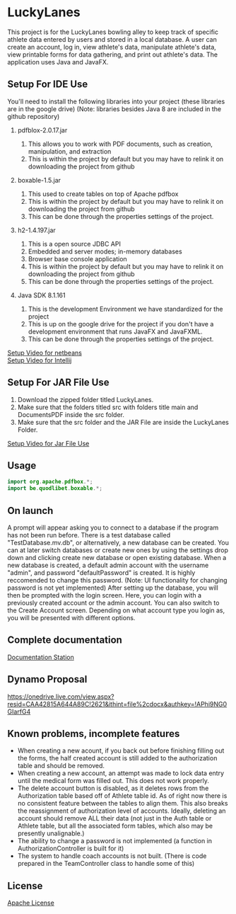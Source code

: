 # LuckyLanes
This project is for the LuckyLanes bowling alley to keep track of specific athlete data entered by users and stored in a local
database. A user can create an account, log in, view athlete's data, manipulate athlete's data, view printable forms for data gathering, and 
print out athlete's data. The application uses Java and JavaFX. 

## Setup For IDE Use
You'll need to install the following libraries into your project (these libraries are in the google drive)
(Note: libraries besides Java 8 are included in the github repository)

   1. pdfblox-2.0.17.jar
        1. This allows you to work with PDF documents, such as creation, manipulation, and extraction
        2. This is within the project by default but you may have to relink it on downloading the project from github
        
   2. boxable-1.5.jar
        1. This used to create tables on top of Apache pdfbox
        2. This is within the project by default but you may have to relink it on downloading the project from github
        3. This can be done through the properties settings of the project. 
    
   3. h2-1.4.197.jar
        1. This is a open source JDBC API
        2. Embedded and server modes; in-memory databases
        3. Browser base console application
        4. This is within the project by default but you may have to relink it on downloading the project from github
        5. This can be done through the properties settings of the project. 
        
   4. Java SDK 8.1.161 
        1. This is the development Environment we have standardized for the project
        2. This is up on the google drive for the project if you don't have a development environment that runs JavaFX and JavaFXML.
        3. This can be done through the properties settings of the project. 
 
 
[Setup Video for netbeans](https://www.youtube.com/watch?v=RXoIOWlP0dY)<br>
[Setup Video for Intellij](https://youtu.be/BkzNg47k8DQ)

## Setup For JAR File Use
   1. Download the zipped folder titled LuckyLanes. 
   2. Make sure that the folders titled src with folders title main and DocumentsPDF inside the src folder.
   3. Make sure that the src folder and the JAR File are inside the LuckyLanes Folder.

[Setup Video for Jar File Use](https://drive.google.com/drive/u/3/folders/1Hl_rNmPjIei2WYsT1fumofl10czmwujY)
        
## Usage
 ```java
import org.apache.pdfbox.*;
import be.quodlibet.boxable.*;
```

## On launch
A prompt will appear asking you to connect to a database if the program has not been run before. There is a test database called "TestDatabase.mv.db", or alternatively, a new database can be created. You can at later switch databases or create new ones by using the settings drop down and clicking create new database or open existing database. When a new database is created, a default admin account with the username "admin", and password "defaultPassword" is created. It is highly reccomended to change this password. (Note: UI functionality for changing password is not yet implemented) After setting up the database, you will then be prompted with the login screen. Here, you can login with a previously created account or the admin account. You can also switch to the Create Account screen. Depending on what account type you login as, you will be presented with different options.

## Complete documentation
[Documentation Station](https://docs.google.com/document/d/1CYt3Xl13mugHgATuaXxcm7oLQJDwlJRIyBNsAmsLcEI/edit#)

## Dynamo Proposal
https://onedrive.live.com/view.aspx?resid=CAA42815A644A89C!2621&ithint=file%2cdocx&authkey=!APhi9NG0GIarfG4

## Known problems, incomplete features
- When creating a new acount, if you back out before finishing filling out the forms, the half created account is still added to the authorization table and should be removed.
- When creating a new account, an attempt was made to lock data entry until the medical form was filled out. This does not work properly.
- The delete account button is disabled, as it deletes rows from the Authorization table based off of Athlete table id. As of right now there is no consistent feature between the tables to align them. This also breaks the reassignment of authorization level of accounts. Ideally, deleting an account should remove ALL their data (not just in the Auth table or Athlete table, but all the associated form tables, which also may be presently unalignable.) 
- The ability to change a password is not implemented (a function in AuthorizationController is built for it)
- The system to handle coach accounts is not built. (There is code prepared in the TeamController class to handle some of this)

## License
[Apache License](http://www.apache.org/licenses/)
